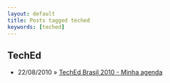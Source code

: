 ```yaml
---
layout: default
title: Posts tagged teched
keywords: [teched]
---
```

<h2 class="category">TechEd</h2>
<ul class="posts">
<li>
<p>
<span class="date">22/08/2010</span> &raquo; 
<a href="/blog/teched-brasil-2010-minha-agenda">TechEd Brasil 2010 - Minha agenda</a>
</p>
</li> 
</ul>
